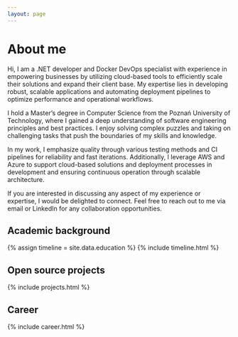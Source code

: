 ```yaml
---
layout: page
---
```


# About me

Hi, I am a .NET developer and Docker DevOps specialist with experience in empowering businesses by utilizing cloud-based tools to efficiently scale their solutions and expand their client base. My expertise lies in developing robust, scalable applications and automating deployment pipelines to optimize performance and operational workflows.

I hold a Master’s degree in Computer Science from the Poznań University of Technology, where I gained a deep understanding of software engineering principles and best practices. I enjoy solving complex puzzles and taking on challenging tasks that push the boundaries of my skills and knowledge.

In my work, I emphasize quality through various testing methods and CI pipelines for reliability and fast iterations. Additionally, I leverage AWS and Azure to support cloud-based solutions and deployment processes in development and ensuring continuous operation through scalable architecture.

If you are interested in discussing any aspect of my experience or expertise, I would be delighted to connect. Feel free to reach out to me via email or LinkedIn for any collaboration opportunities.

## Academic background

{% assign timeline = site.data.education %} {% include timeline.html %}

## Open source projects

{% include projects.html %}

## Career

{% include career.html %}